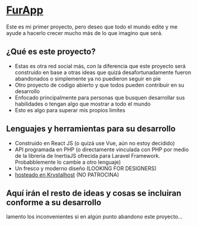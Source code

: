 # [FurApp](https://furrapp.com)
Este es mi primer proyecto, pero deseo que todo el mundo edite y me ayude a hacerlo crecer mucho más de lo que imagino que será.

## ¿Qué es este proyecto?
- Estas es otra red social más, con la diferencia que este proyecto será construido en base a otras ideas que quizá desafortunadamente fueron abandonados o simplemente ya no puedieron seguir en pie
- Otro proyecto de codigo abierto y que todos pueden contribuir en su desarrollo
- Enfocado principalmente para personas que busquen desarrollar sus habilidades o tengan algo que mostrar a todo el mundo
- Esto es algo para superar mis propios limites

## Lenguajes y herramientas para su desarrollo
- Construido en React JS (o quizá use Vue, aún no estoy decidido)
- API programada en PHP (o directamente vinculada con PHP por medio de la libreria de InertiaJS ofrecida para Laravel Framework. Probabblemente lo cambie a otro lenguaje)
- Un fresco y moderno diseño (LOOKING FOR DESIGNERS)
- [hosteado en Krystalhost](https://krystalhost.com.mx/new/) (NO PATROCINA)

## Aquí irán el resto de ideas y cosas se incluiran conforme a su desarrollo

lamento los inconvenientes si en algún punto abandono este proyecto...
